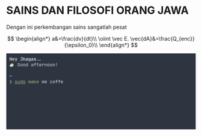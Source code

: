 # SAINS DAN FILOSOFI ORANG JAWA

Dengan ini perkembangan sains sangatlah pesat

$$
\begin{align*}
    a&=\frac{dv}{dt}\\
    \oiint \vec E. \vec{dA}&=\frac{Q_{enc}}{\epsilon_0}\\
\end{align*}
$$

![TES GAMBAR](images/judul.png)
